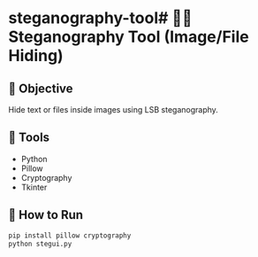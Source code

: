 # steganography-tool# 🕵️‍♂️ Steganography Tool (Image/File Hiding)

## 🎯 Objective
Hide text or files inside images using LSB steganography.

## 🧰 Tools
- Python
- Pillow
- Cryptography
- Tkinter

## 🚀 How to Run
```bash
pip install pillow cryptography
python stegui.py
